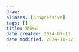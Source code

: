 ```yaml
---
draw:
aliases: [progressive]
tags: []
title: 渐进式
date created: 2024-07-11
date modified: 2024-11-12
---
```


